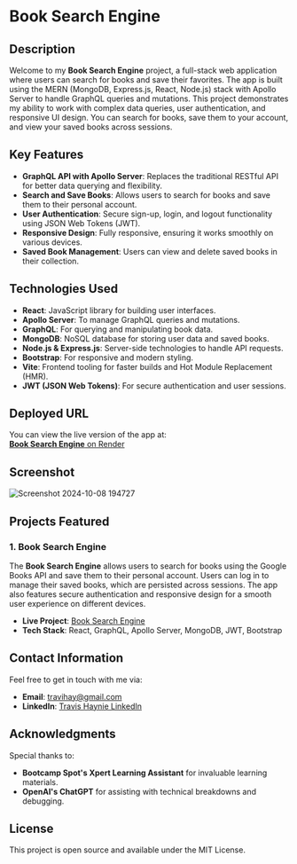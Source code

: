 # Book Search Engine

## Description

Welcome to my **Book Search Engine** project, a full-stack web application where users can search for books and save their favorites. The app is built using the MERN (MongoDB, Express.js, React, Node.js) stack with Apollo Server to handle GraphQL queries and mutations. This project demonstrates my ability to work with complex data queries, user authentication, and responsive UI design. You can search for books, save them to your account, and view your saved books across sessions.

## Key Features

- **GraphQL API with Apollo Server**: Replaces the traditional RESTful API for better data querying and flexibility.
- **Search and Save Books**: Allows users to search for books and save them to their personal account.
- **User Authentication**: Secure sign-up, login, and logout functionality using JSON Web Tokens (JWT).
- **Responsive Design**: Fully responsive, ensuring it works smoothly on various devices.
- **Saved Book Management**: Users can view and delete saved books in their collection.
  
## Technologies Used

- **React**: JavaScript library for building user interfaces.
- **Apollo Server**: To manage GraphQL queries and mutations.
- **GraphQL**: For querying and manipulating book data.
- **MongoDB**: NoSQL database for storing user data and saved books.
- **Node.js & Express.js**: Server-side technologies to handle API requests.
- **Bootstrap**: For responsive and modern styling.
- **Vite**: Frontend tooling for faster builds and Hot Module Replacement (HMR).
- **JWT (JSON Web Tokens)**: For secure authentication and user sessions.

## Deployed URL

You can view the live version of the app at:  
[**Book Search Engine** on Render](https://nrem.onrender.com)

## Screenshot
![Screenshot 2024-10-08 194727](https://github.com/user-attachments/assets/be552dfd-4764-4011-8658-3ebf2cc46a16)




## Projects Featured

### 1. Book Search Engine

The **Book Search Engine** allows users to search for books using the Google Books API and save them to their personal account. Users can log in to manage their saved books, which are persisted across sessions. The app also features secure authentication and responsive design for a smooth user experience on different devices.

- **Live Project**: [Book Search Engine](https://nrem.onrender.com)
- **Tech Stack**: React, GraphQL, Apollo Server, MongoDB, JWT, Bootstrap

## Contact Information

Feel free to get in touch with me via:

- **Email**: travihay@gmail.com
- **LinkedIn**: [Travis Haynie LinkedIn](https://linkedin.com/in/your-profile)


## Acknowledgments

Special thanks to:

- **Bootcamp Spot's Xpert Learning Assistant** for invaluable learning materials.
- **OpenAI's ChatGPT** for assisting with technical breakdowns and debugging.

## License

This project is open source and available under the MIT License.
